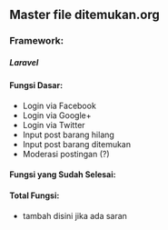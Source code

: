 ## Master file ditemukan.org

### Framework:
##### Laravel

#### Fungsi Dasar:
- Login via Facebook
- Login via Google+
- Login via Twitter
- Input post barang hilang
- Input post barang ditemukan
- Moderasi postingan (?)

#### Fungsi yang Sudah Selesai:


#### Total Fungsi:
- tambah disini jika ada saran